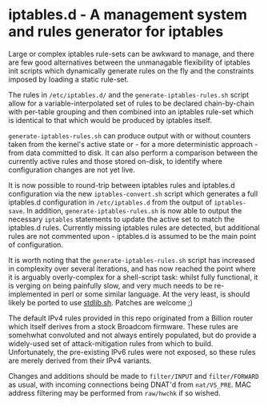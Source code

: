 iptables.d - A management system and rules generator for iptables
=================================================================

Large or complex iptables rule-sets can be awkward to manage, and there are few
good alternatives between the unmanagable flexibility of iptables init scripts
which dynamically generate rules on the fly and the constraints imposed by
loading a static rule-set.

The rules in `/etc/iptables.d/` and the `generate-iptables-rules.sh` script
allow for a variable-interpolated set of rules to be declared chain-by-chain
with per-table grouping and then combined into an iptables rule-set which is
identical to that which would be produced by iptables itself.

`generate-iptables-rules.sh` can produce output with or without counters taken
from the kernel's active state or - for a more deterministic approach - from
data committed to disk.  It can also perform a comparison between the currently
active rules and those stored on-disk, to identify where configuration changes
are not yet live.

It is now possible to round-trip between iptables rules and iptables.d
configuration via the new `iptables-convert.sh` script which generates a full
iptables.d configuration in `/etc/iptables.d` from the output of
`iptables-save`.  In addition, `generate-iptables-rules.sh` is now able to
output the necessary `iptables` statements to update the active set to match
the iptables.d rules.  Currently missing iptables rules are detected, but
additional rules are not commented upon - iptables.d is assumed to be the main
point of configuration.

It is worth noting that the `generate-iptables-rules.sh` script has increased
in complexity over several iterations, and has now reached the point where it
is arguably overly-complex for a shell-script task: whilst fully functional, it
is verging on being painfully slow, and very much needs to be re-implemented in
perl or some similar language.  At the very least, is should likely be ported
to use [stdlib.sh](https://github.com/srcshelton/stdlib.sh).
Patches are welcome ;)

The default IPv4 rules provided in this repo originated from a Billion router
which itself derives from a stock Broadcom firmware.  These rules are somehwhat
convoluted and not always entirely populated, but do provide a widely-used set
of attack-mitigation rules from which to build.  Unfortunately, the
pre-existing IPv6 rules were not exposed, so these rules are merely derived
from their IPv4 variants.

Changes and additions should be made to `filter/INPUT` and `filter/FORWARD` as
usual, with incoming connections being DNAT'd from `nat/VS_PRE`.  MAC address
filtering may be performed from `raw/hwchk` if so wished.
